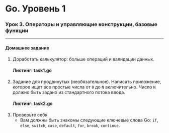 # Go. Уровень 1
### Урок 3. Операторы и управляющие конструкции, базовые функции

---

#### Домашнее задание
1. Доработать калькулятор: больше операций и валидации данных.
   #### Листинг: task1.go
2. Задание для продвинутых (необязательное). Написать приложение, которое ищет все простые числа от `0` до `N` включительно. Число `N` должно быть задано из стандартного потока ввода.
   #### Листинг: task2.go
3. Проверьте себя.
   * Вам должны быть знакомы следующие ключевые слова Go: `if`, `else`, `switch`, `case`, `default`, `for`, `break`, `continue`.
